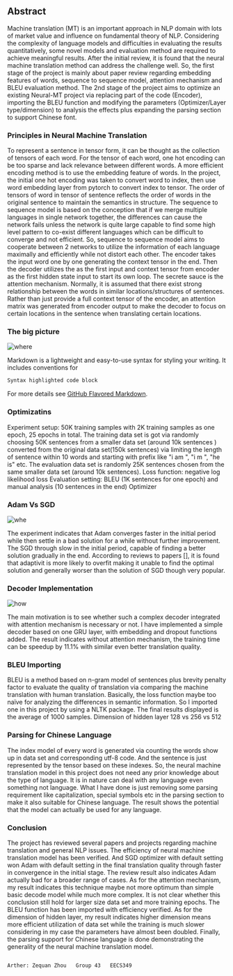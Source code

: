 ## Abstract

Machine translation (MT) is an important approach in NLP domain with lots of market value and influence on fundamental theory of NLP. Considering the complexity of language models and difficulties in evaluating the results quantitatively, some novel models and evaluation method are required to achieve meaningful results. After the initial review, it is found that the neural machine translation method can address the challenge well. So, the first stage of the project is mainly about paper review regarding embedding features of words, sequence to sequence model, attention mechanism and BLEU evaluation method. The 2nd stage of the project aims to optimize an existing Neural-MT project via replacing part of the code (Encoder), importing the BLEU function and modifying the parameters (Optimizer/Layer type/dimension) to analysis the effects plus expanding the parsing section to support Chinese font. 

### Principles in Neural Machine Translation 

To represent a sentence in tensor form, it can be thought as the collection of tensors of each word. For the tensor of each word, one hot encoding can be too sparse and lack relevance between different words. A more efficient encoding method is to use the embedding feature of words. In the project, the initial one hot encoding was taken to convert word to index, then use word embedding layer from pytorch to convert index to tensor. The order of tensors of word in tensor of sentence reflects the order of words in the original sentence to maintain the semantics in structure. 
The sequence to sequence model is based on the conception that if we merge multiple languages in single network together, the differences can cause the network fails unless the network is quite large capable to find some high level pattern to co-exist different languages which can be difficult to converge and not efficient. So, sequence to sequence model aims to cooperate between 2 networks to utilize the information of each language maximally and efficiently while not distort each other. The encoder takes the input word one by one generating the context tensor in the end. Then the decoder utilizes the <SOS> as the first input and context tensor from encoder as the first hidden state input to start its own loop. 
The secrete sauce is the attention mechanism. Normally, it is assumed that there exist strong relationship between the words in similar locations/structures of sentences. Rather than just provide a full context tensor of the encoder, an attention matrix was generated from encoder output to make the decoder to focus on certain locations in the sentence when translating certain locations. 

### The big picture 
![where](https://lh3.googleusercontent.com/-U5VE5GRIFdU/WyAvmP2FV0I/AAAAAAAAAFs/VDr2A_FTU_ADx_v1tIW9IlK4VVSdttIXwCL0BGAs/w663-d-h1009-n-rw/Untitled%2BDiagram%2B%25281%2529.png)

Markdown is a lightweight and easy-to-use syntax for styling your writing. It includes conventions for

```markdown
Syntax highlighted code block


```

For more details see [GitHub Flavored Markdown](https://guides.github.com/features/mastering-markdown/).


### Optimizatins 
Experiment setup: 50K training samples with 2K training samples as one epoch, 25 epochs in total. 
The training data set is got via randomly choosing 50K sentences  from a smaller data set (around 10k sentences ) converted from the original data set(150k sentences) via limiting the length of sentence within 10 words and starting with prefix like  "i am ", "i m ", "he is" etc. The evaluation data set is randomly 25K sentences chosen from the same smaller data set (around 10k sentences). 
Loss function: negative log likelihood loss 
Evaluation setting: BLEU (1K sentences for one epoch) and manual analysis (10 sentences in the end)
Optimizer 
### Adam Vs SGD
![whe](https://lh3.googleusercontent.com/-H0TiBwPpfn0/WyA1n_z-zPI/AAAAAAAAAGc/4cEr6MZoKKozKhezJIdEjrofFKtLe2gwwCL0BGAs/w663-d-h277-n-rw/adam.PNG)

The experiment indicates that Adam converges faster in the initial period while then settle in a bad solution for a while without further improvement. The SGD through slow in the initial period, capable of finding a better solution gradually in the end. According to reviews to papers [], it is found that adaptivit is more likely to overfit making it unable to find the optimal solution and generally worser than the solution of SGD though very popular. 

### Decoder Implementation 
![how](https://lh3.googleusercontent.com/-rghISEoADVA/WyA1rbqxwNI/AAAAAAAAAGw/8k3WKRgZ01UnntFQdVknnGGFUoeGYZ_uwCL0BGAs/w663-d-h285-n-rw/decoder.PNG)

The main motivation is to see whether such a complex decoder integrated with attention mechanism is necessary or not. I have implemented a simple decoder based on one GRU layer, with embedding and dropout functions added. The result indicates without attention mechanism, the training time can be speedup by 11.1% with similar even better translation quality. 


### BLEU Importing 
BLEU is a method based on n-gram model of sentences plus brevity penalty factor to evaluate the quality of translation via comparing the machine translation with human translation. Basically, the loss function maybe too naïve for analyzing the differences in semantic information. So I imported one in this project by using a NLTK package. The final results displayed is the average of 1000 samples. 
Dimension of hidden layer 
128 vs 256 vs 512 

### Parsing for Chinese Language
The index model of every word is generated via counting the words show up in data set and corresponding utf-8 code. And the sentence is just represented by the tensor based on these indexes. So, the neural machine translation model in this project does not need any prior knowledge about the type of language. It is in nature can deal with any language even something not language. What I have done is just removing some parsing requirement like capitalization, special symbols etc in the parsing section to make it also suitable for Chinese language. The result shows the potential that the model can actually be used for any language. 

### Conclusion
The project has reviewed several papers and projects regarding machine translation and general NLP issues. The efficiency of neural machine translation model has been verified. And SGD optimizer with default setting won Adam with default setting in the final translation quality through faster in convergence in the initial stage. The review result also indicates Adam actually bad for a broader range of cases. As for the attention mechanism, my result indicates this technique maybe not more optimum than simple basic decode model while much more complex. It is not clear whether this conclusion still hold for larger size data set and more training epochs. The BLEU function has been imported with efficiency verified. As for the dimension of hidden layer, my result indicates higher dimension means more efficient utilization of data set while the training is much slower considering in my case the parameters have almost been doubled. Finally, the parsing support for Chinese language is done demonstrating the generality of the neural machine translation model. 




                                                                                             Arther: Zequan Zhou   Group 43   EECS349
